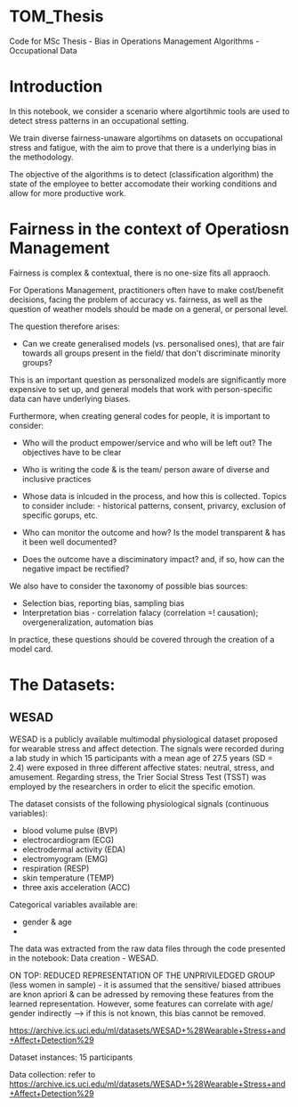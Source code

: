 # TOM_Thesis
Code for MSc Thesis - Bias in Operations Management Algorithms - Occupational Data

# Introduction
In this notebook, we consider a scenario where algortihmic tools are used to detect stress patterns in an occupational setting.

We train diverse fairness-unaware algortihms on datasets on occupational stress and fatigue, with the aim to prove that there is a underlying bias in the methodology.

The objective of the algorithms is to detect (classification algorithm) the state of the employee to better accomodate their working conditions and allow for more productive work.

# Fairness in the context of Operatiosn Management
Fairness is complex & contextual, there is no one-size fits all appraoch.

For Operations Management, practitioners often have to make cost/benefit decisions, facing the problem of accuracy vs. fairness, as well as the question of weather models should be made on a general, or personal level.

The question therefore arises:

- Can we create generalised models (vs. personalised ones), that are fair towards all groups present in the field/ that don't discriminate minority groups?

This is an important question as personalized models are significantly more expensive to set up, and general models that work with person-specific data can have underlying biases.

Furthermore, when creating general codes for people, it is important to consider:

- Who will the product empower/service and who will be left out? The objectives have to be clear

- Who is writing the code & is the team/ person aware of diverse and inclusive practices

- Whose data is inlcuded in the process, and how this is collected. Topics to consider include: - historical patterns, consent, privarcy, exclusion of specific gorups, etc.

- Who can monitor the outcome and how? Is the model transparent & has it been well documented?

- Does the outcome have a disciminatory impact? and, if so, how can the negative impact be rectified?

We also have to consider the taxonomy of possible bias sources:

- Selection bias, reporting bias, sampling bias
- Interpretation bias - correlation falacy (correlation =! causation); overgeneralization, automation bias


In practice, these questions should be covered through the creation of a model card.


# The Datasets:
## WESAD
WESAD is a publicly available multimodal physiological dataset proposed for wearable stress and affect detection. The signals were recorded during a lab study in which 15 participants with a mean age of 27.5 years (SD = 2.4) were exposed in three different affective states: neutral, stress, and amusement. Regarding stress, the Trier Social Stress Test (TSST) was employed by the researchers in order to elicit the specific emotion.

The dataset consists of the following physiological signals (continuous variables):

- blood volume pulse (BVP)
- electrocardiogram (ECG)
- electrodermal activity (EDA)
- electromyogram (EMG)
- respiration (RESP)
- skin temperature (TEMP)
- three axis acceleration (ACC)

Categorical variables available are:
- gender & age
- 
The data was extracted from the raw data files through the code presented in the notebook: Data creation - WESAD.

ON TOP: REDUCED REPRESENTATION OF THE UNPRIVILEDGED GROUP (less women in sample) - it is assumed that the sensitive/ biased attribues are knon apriori & can be adressed by removing these features from the learned representation. However, some features can correlate with age/ gender indirectly --> if this is not known, this bias cannot be removed.

https://archive.ics.uci.edu/ml/datasets/WESAD+%28Wearable+Stress+and+Affect+Detection%29

Dataset instances: 15 participants

Data collection: refer to https://archive.ics.uci.edu/ml/datasets/WESAD+%28Wearable+Stress+and+Affect+Detection%29
